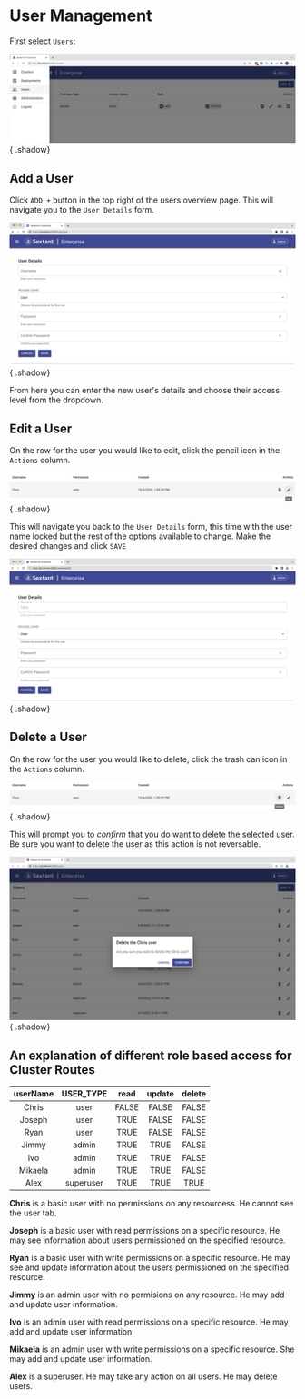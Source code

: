 # User Management

First select `Users`:

![Sextant Select Users](../images/sextant-select-users.png){ .shadow}

## Add a User

Click `ADD +` button in the top right of the users overview page. This will
navigate you to the `User Details` form.

![Sextant Add New User](../images/sextant-user-new.png){ .shadow}

From here you can enter the new user's details and choose their access
level from the dropdown.

## Edit a User

On the row for the user you would like to edit, click the pencil icon in
the `Actions` column.

![Sextant Edit Icon](../images/sextant-users-edit-icon.png){ .shadow}

This will navigate you back to the `User Details` form, this time
with the user name locked but the rest of the options available
to change. Make the desired changes and click `SAVE`

![Sextant Edit User](../images/sextant-edit-user.png){ .shadow}

## Delete a User

On the row for the user you would like to delete, click the trash can icon in
the `Actions` column.

![Sextant Edit Icon](../images/sextant-users-delete-icon.png){ .shadow}

This will prompt you to *confirm* that you do want to delete the selected user.
Be sure you want to delete the user as this action is not reversable.

![Sextant Delete User](../images/sextant-delete-user.png){ .shadow}

## An explanation of different role based access for Cluster Routes

|userName|USER_TYPE|read|update|delete|
|:-:|:-:|:-:|:-:|:-:|
|Chris|user|FALSE|FALSE|FALSE|
| Joseph|user|TRUE|FALSE|FALSE|
|Ryan|user|TRUE|FALSE|FALSE|
|Jimmy|admin|TRUE|TRUE|FALSE|
|Ivo|admin|TRUE|TRUE|FALSE|
|Mikaela|admin|TRUE|TRUE|FALSE|
|Alex|superuser|TRUE|TRUE|TRUE|

**Chris** is a basic user with no permissions on any resourcess. He cannot
 see the user tab.

**Joseph** is a basic user with read permissions on a specific resource.
He may see information about users permissioned on the specified resource.

**Ryan** is a basic user with write permissions on a specific resource. He may see
and update information about the users permissioned on the specified resource.

**Jimmy** is an admin user with no permisions on any resource. He may add
and update user information.

**Ivo** is an admin user with read permissions on a specific resource. He
may add and update user information.

**Mikaela** is an admin user with write permissions on a specific resource.
She may add and update user information.

**Alex** is a superuser. He may take any action on all users. He may delete
users.
